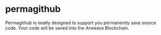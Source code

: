 # permagithub
Permagithub is neatly designed to support you permanently save source code. Your code will be saved into the Arweave Blockchain.
